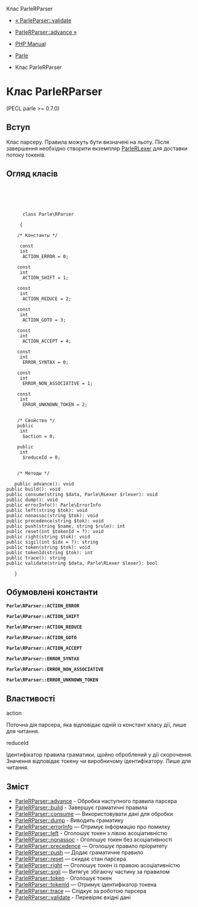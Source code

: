 Клас ParleRParser

-   [« ParleParser::validate](parle-parser.validate.html)
    
-   [ParleRParser::advance »](parle-rparser.advance.html)
    
-   [PHP Manual](index.html)
    
-   [Parle](book.parle.html)
    
-   Клас ParleRParser
    

# Клас ParleRParser

(PECL parle >= 0.7.0)

## Вступ

Клас парсеру. Правила можуть бути визначені на льоту. Після завершення необхідно створити екземпляр [ParleRLexer](class.parle-rlexer.html) для доставки потоку токенів.

## Огляд класів

```classsynopsis



    
     
      class Parle\RParser
     
     {

    /* Константы */
    
     const
     int
      ACTION_ERROR = 0;

    const
     int
      ACTION_SHIFT = 1;

    const
     int
      ACTION_REDUCE = 2;

    const
     int
      ACTION_GOTO = 3;

    const
     int
      ACTION_ACCEPT = 4;

    const
     int
      ERROR_SYNTAX = 0;

    const
     int
      ERROR_NON_ASSOCIATIVE = 1;

    const
     int
      ERROR_UNKNOWN_TOKEN = 2;


    /* Свойства */
    public
     int
      $action = 0;

    public
     int
      $reduceId = 0;


    /* Методы */
    
   public advance(): void
public build(): void
public consume(string $data, Parle\RLexer $rlexer): void
public dump(): void
public errorInfo(): Parle\ErrorInfo
public left(string $tok): void
public nonassoc(string $tok): void
public precedence(string $tok): void
public push(string $name, string $rule): int
public reset(int $tokenId = ?): void
public right(string $tok): void
public sigil(int $idx = ?): string
public token(string $tok): void
public tokenId(string $tok): int
public trace(): string
public validate(string $data, Parle\RLexer $lexer): bool

   }
```

## Обумовлені константи

**`Parle\RParser::ACTION_ERROR`**

**`Parle\RParser::ACTION_SHIFT`**

**`Parle\RParser::ACTION_REDUCE`**

**`Parle\RParser::ACTION_GOTO`**

**`Parle\RParser::ACTION_ACCEPT`**

**`Parle\RParser::ERROR_SYNTAX`**

**`Parle\RParser::ERROR_NON_ASSOCIATIVE`**

**`Parle\RParser::ERROR_UNKNOWN_TOKEN`**

## Властивості

action

Поточна дія парсера, яка відповідає одній із констант класу дії, лише для читання.

reduceId

Ідентифікатор правила граматики, щойно оброблений у дії скорочення. Значення відповідає токену чи виробничому ідентифікатору. Лише для читання.

## Зміст

-   [ParleRParser::advance](parle-rparser.advance.html) - Обробка наступного правила парсера
-   [ParleRParser::build](parle-rparser.build.html) - Завершує граматичні правила
-   [ParleRParser::consume](parle-rparser.consume.html) — Використовувати дані для обробки
-   [ParleRParser::dump](parle-rparser.dump.html) - Виводить граматику
-   [ParleRParser::errorInfo](parle-rparser.errorinfo.html) — Отримує інформацію про помилку
-   [ParleRParser::left](parle-rparser.left.html) - Оголошує токен з лівою асоціативністю
-   [ParleRParser::nonassoc](parle-rparser.nonassoc.html) - Оголошує токен без асоціативності
-   [ParleRParser::precedence](parle-rparser.precedence.html) — Оголошує правило пріоритету
-   [ParleRParser::push](parle-rparser.push.html) — Додає граматичне правило
-   [ParleRParser::reset](parle-rparser.reset.html) — скидає стан парсера
-   [ParleRParser::right](parle-rparser.right.html) — Оголошує токен із правою асоціативністю
-   [ParleRParser::sigil](parle-rparser.sigil.html) — Витягує збігаючу частину за правилом
-   [ParleRParser::token](parle-rparser.token.html) - Оголошує токен
-   [ParleRParser::tokenId](parle-rparser.tokenid.html) — Отримує ідентифікатор токена
-   [ParleRParser::trace](parle-rparser.trace.html) — Слідкує за роботою парсера
-   [ParleRParser::validate](parle-rparser.validate.html) - Перевіряє вхідні дані